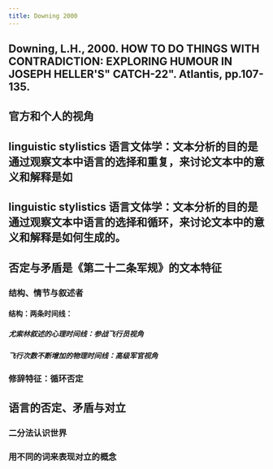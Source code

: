 ```yaml
---
title: Downing 2000
---
```


## Downing, L.H., 2000. HOW TO DO THINGS WITH CONTRADICTION: EXPLORING HUMOUR IN JOSEPH HELLER'S" CATCH-22". Atlantis, pp.107-135.
##
##
##
## 官方和个人的视角
##
## linguistic stylistics 语言文体学：文本分析的目的是通过观察文本中语言的选择和重复，来讨论文本中的意义和解释是如
## linguistic stylistics 语言文体学：文本分析的目的是通过观察文本中语言的选择和循环，来讨论文本中的意义和解释是如何生成的。
## 否定与矛盾是《第二十二条军规》的文本特征
### 结构、情节与叙述者
#### 结构：两条时间线：
##### 尤索林叙述的心理时间线：参战飞行员视角
##### 飞行次数不断增加的物理时间线：高级军官视角
### 修辞特征：循环否定
## 语言的否定、矛盾与对立
### 二分法认识世界
### 用不同的词来表现对立的概念
